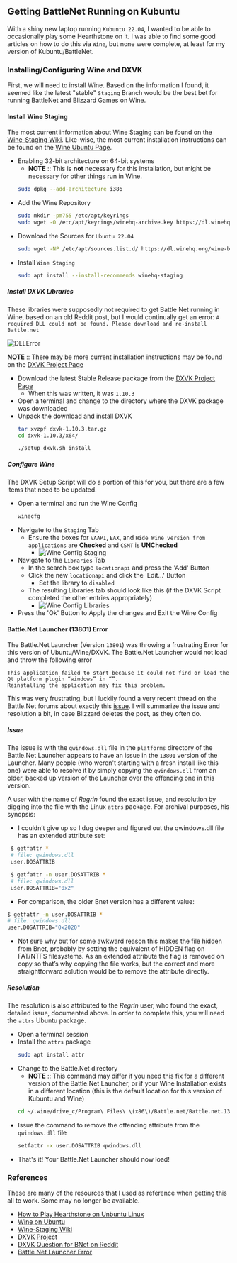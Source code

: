 ## Getting BattleNet Running on Kubuntu
With a shiny new laptop running `Kubuntu 22.04`, I wanted to be able to
occasionally play some Hearthstone on it. I was able to find some good
articles on how to do this via `Wine`, but none were complete, at least
for my version of Kubuntu/BattleNet.

### Installing/Configuring Wine and DXVK
First, we will need to install Wine. Based on the information I found, it
seemed like the latest "stable" `Staging` Branch would be the best bet for
running BattleNet and Blizzard Games on Wine.

#### Install Wine Staging
The most current information about Wine Staging can be found on the [Wine-Staging Wiki](https://wiki.winehq.org/Wine-Staging).
Like-wise, the most current installation instructions can be found on the [Wine Ubuntu Page](https://wiki.winehq.org/Ubuntu).

* Enabling 32-bit architecture on 64-bit systems
    * **NOTE** :: This is **not** necessary for this installation, but might be necessary for other things run in Wine.
    ```bash
    sudo dpkg --add-architecture i386
    ```
* Add the Wine Repository
    ```bash
    sudo mkdir -pm755 /etc/apt/keyrings
    sudo wget -O /etc/apt/keyrings/winehq-archive.key https://dl.winehq.org/wine-builds/winehq.key
    ```
* Download the Sources for `Ubuntu 22.04`
    ```bash
    sudo wget -NP /etc/apt/sources.list.d/ https://dl.winehq.org/wine-builds/ubuntu/dists/jammy/winehq-jammy.sources
    ```
* Install `Wine Staging`
    ```bash
    sudo apt install --install-recommends winehq-staging
    ```

##### Install DXVK Libraries
These libraries were supposedly not required to get Battle Net running in Wine, based on an old Reddit post, but I 
would continually get an error: `A required DLL could not be found. Please download and re-install Battle.net`

![DLLError](./ScreenShots/BNet-DLLError.png)

**NOTE** :: There may be more current installation instructions may be found on the 
[DXVK Project Page](https://github.com/doitsujin/dxvk)

* Download the latest Stable Release package from the [DXVK Project Page](https://github.com/doitsujin/dxvk/releases)
    * When this was written, it was `1.10.3`
* Open a terminal and change to the directory where the DXVK package was downloaded
* Unpack the download and install DXVK
    ```bash
    tar xvzpf dxvk-1.10.3.tar.gz
    cd dxvk-1.10.3/x64/
    
    ./setup_dxvk.sh install
    ```
    
##### Configure Wine
The DXVK Setup Script will do a portion of this for you, but there are a few items that need to be updated.

* Open a terminal and run the Wine Config
    ```bash
    winecfg
    ```
* Navigate to the `Staging` Tab
    * Ensure the boxes for `VAAPI`, `EAX`, and `Hide Wine version from applications` are **Checked** and `CSMT` is **UNChecked**
        * ![Wine Config Staging](./ScreenShots/winecfg-Staging.png)
* Navigate to the `Libraries` Tab
    * In the search box type `locationapi` and press the 'Add' Button
    * Click the new `locationapi` and click the 'Edit...' Button
        * Set the library to `disabled`
    * The resulting Libraries tab should look like this (if the DXVK Script completed the other entries appropriately)
        * ![Wine Config Libraries](./ScreenShots/winecfg-Libraries.png)
* Press the 'Ok' Button to Apply the changes and Exit the Wine Config


#### Battle.Net Launcher (13801) Error
The Battle.Net Launcher (Version `13801`) was throwing a frustrating Error for this version of Ubuntu/Wine/DXVK. The Battle.Net
Launcher would not load and throw the following error

```
This application failed to start because it could not find or load the Qt platform plugin “windows” in “”.
Reinstalling the application may fix this problem.
```

This was very frustrating, but I luckily found a very recent thread on the Battle.Net forums about exactly this [issue](https://eu.forums.blizzard.com/en/wow/t/battlenet-client-doesnt-start-on-linux-anymore/395413).
I will summarize the issue and resolution a bit, in case Blizzard deletes the post, as they often do.

##### Issue
The issue is with the `qwindows.dll` file in the `platforms` directory of the Battle.Net Launcher appears to have an issue in
the `13801` version of the Launcher. Many people (who weren't starting with a fresh install like this one) were able to resolve
it by simply copying the `qwindows.dll` from an older, backed up version of the Launcher over the offending one in this version.

A user with the name of _Regrin_ found the exact issue, and resolution by digging into the file with the Linux `attrs` package.
For archival purposes, his synopsis:

* I couldn’t give up so I dug deeper and figured out the qwindows.dll file has an extended attribute set:
```bash
 $ getfattr *
 # file: qwindows.dll
 user.DOSATTRIB

 $ getfattr -n user.DOSATTRIB *
 # file: qwindows.dll
 user.DOSATTRIB="0x2"
```
* For comparison, the older Bnet version has a different value:
```bash
$ getfattr -n user.DOSATTRIB *
# file: qwindows.dll
user.DOSATTRIB="0x2020"
```
* Not sure why but for some awkward reason this makes the file hidden from Bnet, probably by setting the equivalent of 
HIDDEN flag on FAT/NTFS filesystems. As an extended attribute the flag is removed on copy so that’s why copying the file
works, but the correct and more straightforward solution would be to remove the attribute directly.

##### Resolution
The resolution is also attributed to the _Regrin_ user, who found the exact, detailed issue, documented above. In order to
complete this, you will need the `attrs` Ubuntu package.

* Open a terminal session
* Install the `attrs` package
    ```bash
    sudo apt install attr
    ```
* Change to the Battle.Net directory
    * **NOTE** :: This command may differ if you need this fix for a different version of the Battle.Net Launcher, or if your
    Wine Installation exists in a different location (this is the default location for this version of Kubuntu and Wine)
    ```bash
    cd ~/.wine/drive_c/Program\ Files\ \(x86\)/Battle.net/Battle.net.13801/platforms/
    ```
* Issue the command to remove the offending attribute from the `qwindows.dll` file
    ```bash
    setfattr -x user.DOSATTRIB qwindows.dll
    ```
* That's it! Your Battle.Net Launcher should now load!   


### References
These are many of the resources that I used as reference when getting this
all to work. Some may no longer be available.

* [How to Play Hearthstone on Unbuntu Linux](https://www.maketecheasier.com/play-hearthstone-on-ubuntu-linux/)
* [Wine on Ubuntu](https://wiki.winehq.org/Ubuntu)
* [Wine-Staging Wiki](https://wiki.winehq.org/Wine-Staging)
* [DXVK Project](https://github.com/doitsujin/dxvk)
* [DXVK Question for BNet on Reddit](https://www.reddit.com/r/wine_gaming/comments/8ajdo0/battlenet_with_dxvk/)
* [Battle Net Launcher Error](https://eu.forums.blizzard.com/en/wow/t/battlenet-client-doesnt-start-on-linux-anymore/395413)
